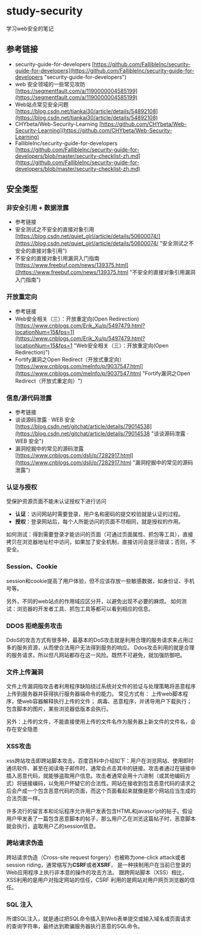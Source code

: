 # study-security #

学习web安全的笔记

## 参考链接 ##
- security-guide-for-developers 
[https://github.com/FallibleInc/security-guide-for-developers](https://github.com/FallibleInc/security-guide-for-developers "security-guide-for-developers")
- web 安全领域的一些常见攻防 [https://segmentfault.com/a/1190000004585199](https://segmentfault.com/a/1190000004585199)
- Web站点常见安全问题 [https://blog.csdn.net/tiankai30/article/details/54892108](https://blog.csdn.net/tiankai30/article/details/54892108)
- CHYbeta/Web-Security-Learning [https://github.com/CHYbeta/Web-Security-Learning](https://github.com/CHYbeta/Web-Security-Learning)
- FallibleInc/security-guide-for-developers [https://github.com/FallibleInc/security-guide-for-developers/blob/master/security-checklist-zh.md](https://github.com/FallibleInc/security-guide-for-developers/blob/master/security-checklist-zh.md)

## 安全类型 ##
### 非安全引用 + 数据泄露 ###
- 参考链接
 - 安全测试之不安全的直接对象引用 
[https://blog.csdn.net/quiet_girl/article/details/50600074/](https://blog.csdn.net/quiet_girl/article/details/50600074/ "安全测试之不安全的直接对象引用")
 - 不安全的直接对象引用漏洞入门指南
[https://www.freebuf.com/news/139375.html]([https://www.freebuf.com/news/139375.html "不安全的直接对象引用漏洞入门指南")

### 开放重定向 ###
- 参考链接
 - Web安全相关（三）：开放重定向(Open Redirection)
[https://www.cnblogs.com/Erik_Xu/p/5497479.html?locationNum=15&fps=1](https://www.cnblogs.com/Erik_Xu/p/5497479.html?locationNum=15&fps=1 "Web安全相关（三）：开放重定向(Open Redirection)")
 - Fortify漏洞之Open Redirect（开放式重定向）
[https://www.cnblogs.com/meInfo/p/9037547.html](https://www.cnblogs.com/meInfo/p/9037547.html "Fortify漏洞之Open Redirect（开放式重定向）")

### 信息/源代码泄露 ###
- 参考链接
 - 谈谈源码泄露 · WEB 安全
[https://blog.csdn.net/gitchat/article/details/79014538](https://blog.csdn.net/gitchat/article/details/79014538 "谈谈源码泄露 · WEB 安全")
 - 漏洞挖掘中的常见的源码泄露
[https://www.cnblogs.com/dsli/p/7282917.html](https://www.cnblogs.com/dsli/p/7282917.html "漏洞挖掘中的常见的源码泄露")

### 认证与授权 ###
受保护资源页面不能未认证授权下进行访问

- **认证**：访问网站时需要登录，用户名和密码的提交校验就是认证的过程。
- **授权**：登录网站后，每个人所能访问的页面不尽相同，就是授权的作用。

如何测试：得到需要登录才能访问的页面（可通过页面属性、抓包等工具），直接拷贝在浏览器地址栏中访问，如果加了安全机制，直接访问会提示错误；否则，不安全。

### Session、Cookie  ###
session和cookie提高了用户体验，但不应该存放一些敏感数据，如身份证、手机号等。 

另外，不同的web站点的作用域应区分开，以避免出现不必要的麻烦。
如何测试：浏览器的开发者工具、抓包工具等都可以看到相应的信息。

### DDOS 拒绝服务攻击  ###
DdoS的攻击方式有很多种，最基本的DoS攻击就是利用合理的服务请求来占用过多的服务资源，从而使合法用户无法得到服务的响应。
Ddos攻击利用的就是合理的服务请求，所以但凡网站都存在这一风险。既然不可避免，就加强防御吧。

### 文件上传漏洞 ###
文件上传漏洞指攻击者利用程序缺陷绕过系统对文件的验证与处理策略将恶意程序上传到服务器并获得执行服务器端命令的能力。 
常见方式有： 
上传web脚本程序，使web容器解释执行上传的文件； 
病毒、恶意程序，并诱导用户下载执行； 
包含脚本的图片，某些浏览器低版本会执行。

另外：上传的文件，不能直接使用上传的文件名作为服务器上新文件的文件名，会存在安全隐患

### XSS攻击 ###
xss跨站攻击即跨站脚本攻击，百度百科中介绍如下：用户在浏览网站、使用即时通讯软件、甚至在阅读电子邮件时，通常会点击其中的链接。攻击者通过在链接中插入恶意代码，就能够盗取用户信息。攻击者通常会用十六进制（或其他编码方式）将链接编码，以免用户怀疑它的合法性。网站在接收到包含恶意代码的请求之后会产成一个包含恶意代码的页面，而这个页面看起来就像是那个网站应当生成的合法页面一样。

许多流行的留言本和论坛程序允许用户发表包含HTML和javascript的帖子。假设用户甲发表了一篇包含恶意脚本的帖子，那么用户乙在浏览这篇帖子时，恶意脚本就会执行，盗取用户乙的session信息。

### 跨站请求伪造 ###
跨站请求伪造（Cross-site request forgery）也被称为one-click attack或者session riding，通常缩写为**CSRF**或者**XSRF**， 是一种挟制用户在当前已登录的Web应用程序上执行非本意的操作的攻击方法。 
跟跨网站脚本（XSS）相比，XSS利用的是用户对指定网站的信任，CSRF 利用的是网站对用户网页浏览器的信任。

### SQL 注入 ###
所谓SQL注入，就是通过把SQL命令插入到Web表单提交或输入域名或页面请求的查询字符串，最终达到欺骗服务器执行恶意的SQL命令。
